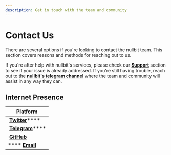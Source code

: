 ```yaml
---
description: Get in touch with the team and community
---
```


# Contact Us

There are several options if you're looking to contact the nullbit team. This section covers reasons and methods for reaching out to us.

If you're after help with nullbit's services, please check our [**Support**](support.md) section to see if your issue is already addressed. If you're still having trouble, reach out to the [**nullbit's telegram channel**](https://t.me/nullbitio) where the team and community will assist in any way they can.

## Internet Presence

| Platform                                                                                                                                            |
| --------------------------------------------------------------------------------------------------------------------------------------------------- |
| <img src="https://img.icons8.com/ios-filled/50/FFFFFF/twitter.png" alt="" data-size="line"> [**Twitter**](https://twitter.com/nullbitio)****        |
| <img src="https://img.icons8.com/ios-filled/50/FFFFFF/telegram-app.png" alt="" data-size="line"> [**Telegram**](https://t.me/nullbitio)****         |
| <img src="https://img.icons8.com/ios-glyphs/30/FFFFFF/github.png" alt="" data-size="line"> [**GitHub**](https://github.com/nullbit-io)              |
| ****<img src="https://img.icons8.com/material-rounded/24/FFFFFF/new-post.png" alt="" data-size="line"> [**Email**](https://mailto:hello@nullbit.io) |
